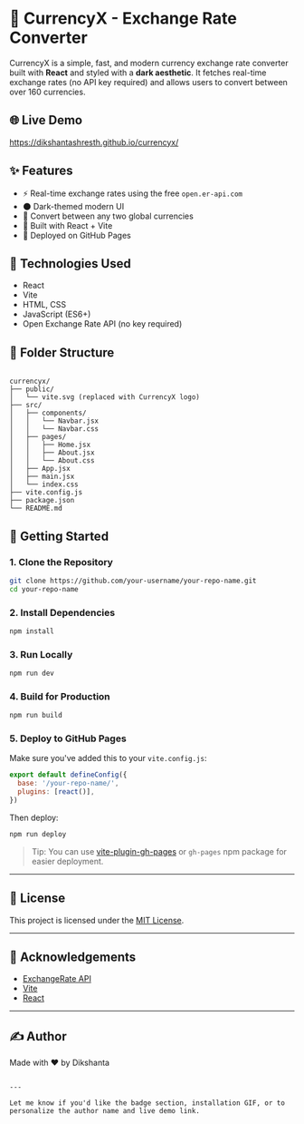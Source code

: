 

# 💱 CurrencyX - Exchange Rate Converter

CurrencyX is a simple, fast, and modern currency exchange rate converter built with **React** and styled with a **dark aesthetic**. It fetches real-time exchange rates (no API key required) and allows users to convert between over 160 currencies.

## 🌐 Live Demo
https://dikshantashresth.github.io/currencyx/

## ✨ Features

- ⚡ Real-time exchange rates using the free `open.er-api.com`
- 🌑 Dark-themed modern UI
- 🔀 Convert between any two global currencies
- 🔧 Built with React + Vite
- 🚀 Deployed on GitHub Pages


## 🔧 Technologies Used

- React
- Vite
- HTML, CSS
- JavaScript (ES6+)
- Open Exchange Rate API (no key required)

## 📁 Folder Structure

```

currencyx/
├── public/
│   └── vite.svg (replaced with CurrencyX logo)
├── src/
│   ├── components/
│   │   └── Navbar.jsx
│   │   └── Navbar.css
│   ├── pages/
│   │   ├── Home.jsx
│   │   ├── About.jsx
│   │   └── About.css
│   ├── App.jsx
│   ├── main.jsx
│   └── index.css
├── vite.config.js
├── package.json
└── README.md

````

## 🚀 Getting Started

### 1. Clone the Repository

```bash
git clone https://github.com/your-username/your-repo-name.git
cd your-repo-name
````

### 2. Install Dependencies

```bash
npm install
```

### 3. Run Locally

```bash
npm run dev
```

### 4. Build for Production

```bash
npm run build
```

### 5. Deploy to GitHub Pages

Make sure you've added this to your `vite.config.js`:

```js
export default defineConfig({
  base: '/your-repo-name/',
  plugins: [react()],
})
```

Then deploy:

```bash
npm run deploy
```

> Tip: You can use [vite-plugin-gh-pages](https://github.com/antfu/vite-plugin-gh-pages) or `gh-pages` npm package for easier deployment.

---

## 📄 License

This project is licensed under the [MIT License](LICENSE).

---

## 🙌 Acknowledgements

* [ExchangeRate API](https://open.er-api.com/)
* [Vite](https://vitejs.dev/)
* [React](https://reactjs.org/)

---

## ✍️ Author

Made with ❤️ by Dikshanta

```

---

Let me know if you'd like the badge section, installation GIF, or to personalize the author name and live demo link.
```
